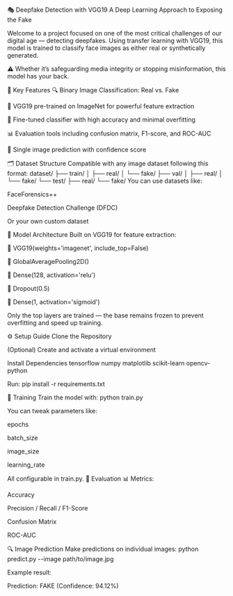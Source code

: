 🎭 Deepfake Detection with VGG19 A Deep Learning Approach to Exposing the Fake

Welcome to a project focused on one of the most critical challenges of our digital age — detecting deepfakes. Using transfer learning with VGG19, this model is trained to classify face images as either real or synthetically generated.

⚠️ Whether it’s safeguarding media integrity or stopping misinformation, this model has your back.

📌 Key Features 🔍 Binary Image Classification: Real vs. Fake

🧠 VGG19 pre-trained on ImageNet for powerful feature extraction

🚀 Fine-tuned classifier with high accuracy and minimal overfitting

📊 Evaluation tools including confusion matrix, F1-score, and ROC-AUC

🎯 Single image prediction with confidence score

🗂️ Dataset Structure Compatible with any image dataset following this format: dataset/ ├── train/ │ ├── real/ │ └── fake/ ├── val/ │ ├── real/ │ └── fake/ └── test/ ├── real/ └── fake/ You can use datasets like:

FaceForensics++

Deepfake Detection Challenge (DFDC)

Or your own custom dataset

🧬 Model Architecture Built on VGG19 for feature extraction:

🧠 VGG19(weights='imagenet', include_top=False)

🔄 GlobalAveragePooling2D()

🧱 Dense(128, activation='relu')

🧪 Dropout(0.5)

🎯 Dense(1, activation='sigmoid')

Only the top layers are trained — the base remains frozen to prevent overfitting and speed up training.

⚙️ Setup Guide Clone the Repository

(Optional) Create and activate a virtual environment

Install Dependencies tensorflow
numpy
matplotlib
scikit-learn
opencv-python

Run: pip install -r requirements.txt

🚀 Training Train the model with: python train.py

You can tweak parameters like:

epochs

batch_size

image_size

learning_rate

All configurable in train.py. 🧪 Evaluation 📊 Metrics:

Accuracy

Precision / Recall / F1-Score

Confusion Matrix

ROC-AUC

🔍 Image Prediction Make predictions on individual images: python predict.py --image path/to/image.jpg

Example result:

Prediction: FAKE (Confidence: 94.12%)
